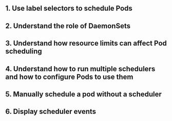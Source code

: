 ## 1. Use label selectors to schedule Pods
## 2. Understand the role of DaemonSets
## 3. Understand how resource limits can affect Pod scheduling
## 4. Understand how to run multiple schedulers and how to configure Pods to use them
## 5. Manually schedule a pod without a scheduler
## 6. Display scheduler events
